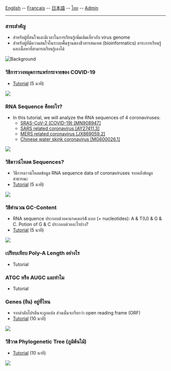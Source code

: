 
[English](../en/) -- [Français](../fr/) -- [日本語](../ja/) -- [ไทย](../th/) -- [Admin](../admin.md)

***


### สาระสำคัญ

* สำหรับผู้ที่สนใจและมีเวลาในการเรียนรู้เพิ่มเติมเกี่ยวกับ virus genome 
* สำหรับผู้ที่มีความสนใจในระบบพื้นฐานของชีวสารสนเทศ (bioinformatics) สาระการเรียนรู้และเนื้อหาที่สามารถเรียนรู้เองได้

![Background](https://user-images.githubusercontent.com/4862919/78474337-132c4e00-776e-11ea-86da-6f09aaa1aef8.jpg)

### วิธีการวางหมุดการแพร่กระจายของ COVID-19

* [Tutorial](https://colab.research.google.com/drive/125YSO7AazGRoGtClOP2r7YZMDn9j0oWO) (5 นาที)

![](https://user-images.githubusercontent.com/4862919/78878771-20eb1780-7a7d-11ea-85da-71049fea984e.jpg)

### RNA Sequence คืออะไร?
* In this tutorial, we will analyze the RNA sequences of 4 coronaviruses:
  * [SRAS-CoV-2 (COVID-19) [MN908947]](https://www.ncbi.nlm.nih.gov/nuccore/MN908947)
  * [SARS related coronavirus [AY27411.3]](https://www.ncbi.nlm.nih.gov/nuccore/AY274119.3)
  * [MERS related coronavirus [JX869059.2]](https://www.ncbi.nlm.nih.gov/nuccore/JX869059.2)
  * [Chinese water skink coronavirus [MG600026.1]](https://www.ncbi.nlm.nih.gov/nuccore/MG600026.1)

![](https://user-images.githubusercontent.com/4862919/78664676-b4e2a500-78fe-11ea-82da-ade58ad0813c.jpg)

### วิธีดาวน์โหลด Sequences?

* วิธีการดาวน์โหลดข้อมูล RNA sequence data of coronaviruses จากคลังข้อมูลสาธารณะ
* [Tutorial](https://colab.research.google.com/drive/1ebB0VuxSIZzxmRRlyKITAoSQAgV0A5yO) (5 นาที)

![](https://user-images.githubusercontent.com/4862919/78663059-b2328080-78fb-11ea-8b13-0f78289c9236.jpg)

### วิธีคำนวณ GC-Content

* RNA sequence ประกอบด้วยคาแรคเตอร์4 แบบ (= nucleotides): A & T(U) & G & C. Potion of G & C ประกอบด้วยอะไรบ้าง?
* [Tutorial](https://colab.research.google.com/drive/1DBvKE-iPXwm8riyDySn1jchlW_gqqwp7) (5 นาที)

![](https://user-images.githubusercontent.com/4862919/78663068-b52d7100-78fb-11ea-92c1-8e68a9377a81.jpg)

### เปรียบเทียบ Poly-A Length อย่างไร

* Tutorial

### ATGC หรือ AUGC และทำไม

* Tutorial

### Genes (ยีน) อยู่ที่ไหน

* จากลำดับโปรตีนจะถูกแปล ส่วนนั้นจะเรียกว่า open reading frame (ORF)
* [Tutorial](https://colab.research.google.com/drive/1wLQqviJUX5WVxJSFzTWoxila__I2wV2v) (10 นาที)

![](https://user-images.githubusercontent.com/4862919/78889076-31a38980-7a8d-11ea-861c-9ab4c4026343.jpg)

### วิธีวาด Phylogenetic Tree (ภูมิต้นไม้)

* [Tutorial](https://colab.research.google.com/drive/1lx86r7ZNsLPN6wo-RYWDAq_XGiqlUxkN) (10 นาที)

![](https://user-images.githubusercontent.com/4862919/78868580-630c5d00-7a6d-11ea-92f3-f16dd7060dd1.jpg)

